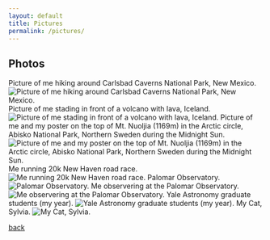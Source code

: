 ```yaml
---
layout: default
title: Pictures
permalink: /pictures/
---
```


## Photos
Picture of me hiking around Carlsbad Caverns National Park, New Mexico.
<img class='dog_image' src="/assets/img/Me1.jpg" alt="Picture of me hiking around Carlsbad Caverns National Park, New Mexico."/>
Picture of me stading in front of a volcano with lava, Iceland.
<img class='dog_image' src="/assets/img/Me_volcano.jpg" alt="Picture of me stading in front of a volcano with lava, Iceland."/>
Picture of me and my poster on the top of Mt. Nuoljia (1169m) in the Arctic circle, Abisko National Park, Northern Sweden during the Midnight Sun.
<img class='dog_image' src="/assets/img/Me_poster.jpg" alt="Picture of me and my poster on the top of Mt. Nuoljia (1169m) in the Arctic circle, Abisko National Park, Northern Sweden during the Midnight Sun."/>
Me running 20k New Haven road race.
<img class='dog_image' src="/assets/img/Me_NewHavenRace.jpg" alt="Me running 20k New Haven road race."/>
Palomar Observatory.
<img class='dog_image' src="/assets/img/Palomar2.jpg" alt="Palomar Observatory."/>
Me observering at the Palomar Observatory.
<img class='dog_image' src="/assets/img/Palomar3.jpg" alt="Me observering at the Palomar Observatory."/>
Yale Astronomy graduate students (my year).
<img class='dog_image' src="/assets/img/My_year.png" alt="Yale Astronomy graduate students (my year)."/>
My Cat, Sylvia.
<img class='dog_image' src="/assets/img/Cat.png" alt="My Cat, Sylvia."/>


[back](../)
